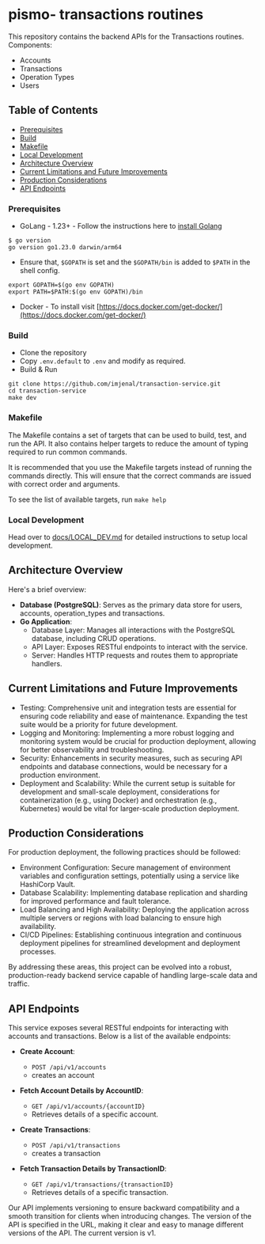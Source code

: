 # pismo- transactions routines

This repository contains the backend APIs for the Transactions routines.
Components:
- Accounts
- Transactions
- Operation Types
- Users

## Table of Contents

- [Prerequisites](#prerequisites)
- [Build](#build)
- [Makefile](#makefile)
- [Local Development](#local-development)
- [Architecture Overview](#architecture-overview)
- [Current Limitations and Future Improvements](#current-limitations-and-future-improvements)
- [Production Considerations](#production-considerations)
- [API Endpoints](#api-endpoints)


### Prerequisites

- GoLang - 1.23+ - Follow the instructions here to [install Golang](https://go.dev/doc/install)

```shell
$ go version
go version go1.23.0 darwin/arm64
```

- Ensure that, `$GOPATH` is set and the `$GOPATH/bin` is added to `$PATH` in the shell config.

```shell
export GOPATH=$(go env GOPATH)
export PATH=$PATH:$(go env GOPATH)/bin
```

- Docker - To install visit [https://docs.docker.com/get-docker/](https://docs.docker.com/get-docker/)

### Build

- Clone the repository
- Copy `.env.default` to `.env` and modify as required.
- Build & Run

```shell
git clone https://github.com/imjenal/transaction-service.git
cd transaction-service
make dev
```

### Makefile

The Makefile contains a set of targets that can be used to build, test, and run the API. It also contains helper targets
to reduce the amount of typing required to run common commands.

It is recommended that you use the Makefile targets instead of running the commands directly. This will ensure that the
correct commands are issued with correct order and arguments.

To see the list of available targets, run ``make help``

### Local Development

Head over to [docs/LOCAL_DEV.md](docs/LOCAL_DEV.md) for detailed instructions to setup local development.

## Architecture Overview

Here's a brief overview:

- **Database (PostgreSQL)**: Serves as the primary data store for users, accounts, operation_types and transactions.
- **Go Application**:
    - Database Layer: Manages all interactions with the PostgreSQL database, including CRUD operations.
    - API Layer: Exposes RESTful endpoints to interact with the service.
    - Server: Handles HTTP requests and routes them to appropriate handlers.
  
## Current Limitations and Future Improvements
- Testing: Comprehensive unit and integration tests are essential for ensuring code reliability and ease of maintenance. Expanding the test suite would be a priority for future development.
- Logging and Monitoring: Implementing a more robust logging and monitoring system would be crucial for production deployment, allowing for better observability and troubleshooting.
- Security: Enhancements in security measures, such as securing API endpoints and database connections, would be necessary for a production environment.
- Deployment and Scalability: While the current setup is suitable for development and small-scale deployment, considerations for containerization (e.g., using Docker) and orchestration (e.g., Kubernetes) would be vital for larger-scale production deployment.

## Production Considerations
For production deployment, the following practices should be followed:
- Environment Configuration: Secure management of environment variables and configuration settings, potentially using a service like HashiCorp Vault.
- Database Scalability: Implementing database replication and sharding for improved performance and fault tolerance.
- Load Balancing and High Availability: Deploying the application across multiple servers or regions with load balancing to ensure high availability.
- CI/CD Pipelines: Establishing continuous integration and continuous deployment pipelines for streamlined development and deployment processes.

By addressing these areas, this project can be evolved into a robust, production-ready backend service capable of handling large-scale data and traffic.

## API Endpoints

This service exposes several RESTful endpoints for interacting with accounts and transactions. Below is a list of the available endpoints:

- **Create Account**:
    - `POST /api/v1/accounts`
    - creates an account

- **Fetch Account Details by AccountID**:
    - `GET /api/v1/accounts/{accountID}`
    - Retrieves details of a specific account.

- **Create Transactions**:
    - `POST /api/v1/transactions`
    - creates a transaction
  
- **Fetch Transaction Details by TransactionID**:
    - `GET /api/v1/transactions/{transactionID}`
    - Retrieves details of a specific transaction.

Our API implements versioning to ensure backward compatibility and a smooth transition for clients when introducing changes. The version of the API is specified in the URL, making it clear and easy to manage different versions of the API. The current version is v1.
